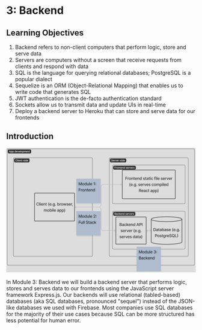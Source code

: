 # 3: Backend

## Learning Objectives

1. Backend refers to non-client computers that perform logic, store and serve data
2. Servers are computers without a screen that receive requests from clients and respond with data
3. SQL is the language for querying relational databases; PostgreSQL is a popular dialect
4. Sequelize is an ORM (Object-Relational Mapping) that enables us to write code that generates SQL
5. JWT authentication is the de-facto authentication standard
6. Sockets allow us to transmit data and update UIs in real-time
7. Deploy a backend server to Heroku that can store and serve data for our frontends

## Introduction

![We will now build the backend portion of our app architecture. Source: Rocket Academy](<../.gitbook/assets/3 - Backend.png>)

In Module 3: Backend we will build a backend server that performs logic, stores and serves data to our frontends using the JavaScript server framework Express.js. Our backends will use relational (tabled-based) databases (aka SQL databases, pronounced "sequel") instead of the JSON-like databases we used with Firebase. Most companies use SQL databases for the majority of their use cases because SQL can be more structured has less potential for human error.
